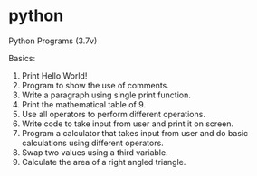 # python
Python Programs (3.7v)


Basics:
1. Print Hello World!
2. Program to show the use of comments.
3. Write a paragraph using single print function.
4. Print the mathematical table of 9.
5. Use all operators to perform different operations.
6. Write code to take input from user and print it on screen.
7. Program a calculator that takes input from user and do basic calculations using different operators.
8. Swap two values using a third variable.
9. Calculate the area of a  right angled triangle.
